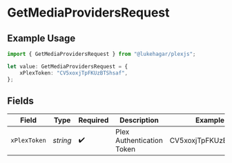 # GetMediaProvidersRequest

## Example Usage

```typescript
import { GetMediaProvidersRequest } from "@lukehagar/plexjs";

let value: GetMediaProvidersRequest = {
    xPlexToken: "CV5xoxjTpFKUzBTShsaf",
};
```

## Fields

| Field                     | Type                      | Required                  | Description               | Example                   |
| ------------------------- | ------------------------- | ------------------------- | ------------------------- | ------------------------- |
| `xPlexToken`              | *string*                  | :heavy_check_mark:        | Plex Authentication Token | CV5xoxjTpFKUzBTShsaf      |